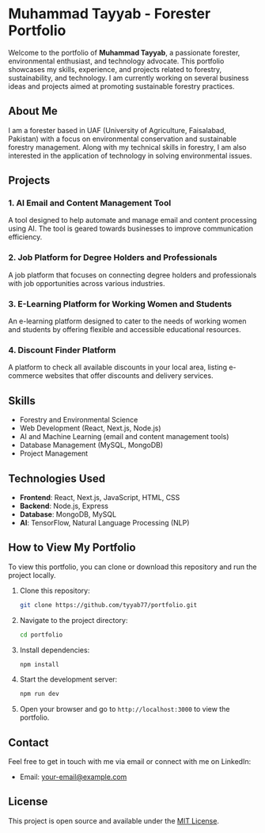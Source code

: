 # Muhammad Tayyab - Forester Portfolio

Welcome to the portfolio of **Muhammad Tayyab**, a passionate forester, environmental enthusiast, and technology advocate. This portfolio showcases my skills, experience, and projects related to forestry, sustainability, and technology. I am currently working on several business ideas and projects aimed at promoting sustainable forestry practices.

## About Me
I am a forester based in UAF (University of Agriculture, Faisalabad, Pakistan) with a focus on environmental conservation and sustainable forestry management. Along with my technical skills in forestry, I am also interested in the application of technology in solving environmental issues.

## Projects

### 1. **AI Email and Content Management Tool**
A tool designed to help automate and manage email and content processing using AI. The tool is geared towards businesses to improve communication efficiency.

### 2. **Job Platform for Degree Holders and Professionals**
A job platform that focuses on connecting degree holders and professionals with job opportunities across various industries.

### 3. **E-Learning Platform for Working Women and Students**
An e-learning platform designed to cater to the needs of working women and students by offering flexible and accessible educational resources.

### 4. **Discount Finder Platform**
A platform to check all available discounts in your local area, listing e-commerce websites that offer discounts and delivery services.

## Skills
- Forestry and Environmental Science
- Web Development (React, Next.js, Node.js)
- AI and Machine Learning (email and content management tools)
- Database Management (MySQL, MongoDB)
- Project Management

## Technologies Used
- **Frontend**: React, Next.js, JavaScript, HTML, CSS
- **Backend**: Node.js, Express
- **Database**: MongoDB, MySQL
- **AI**: TensorFlow, Natural Language Processing (NLP)

## How to View My Portfolio

To view this portfolio, you can clone or download this repository and run the project locally.

1. Clone this repository:
    ```bash
    git clone https://github.com/tyyab77/portfolio.git
    ```

2. Navigate to the project directory:
    ```bash
    cd portfolio
    ```

3. Install dependencies:
    ```bash
    npm install
    ```

4. Start the development server:
    ```bash
    npm run dev
    ```

5. Open your browser and go to `http://localhost:3000` to view the portfolio.

## Contact
Feel free to get in touch with me via email or connect with me on LinkedIn:

- Email: [your-email@example.com](mailto:editorxpr@gmail.com)


## License
This project is open source and available under the [MIT License](LICENSE).
